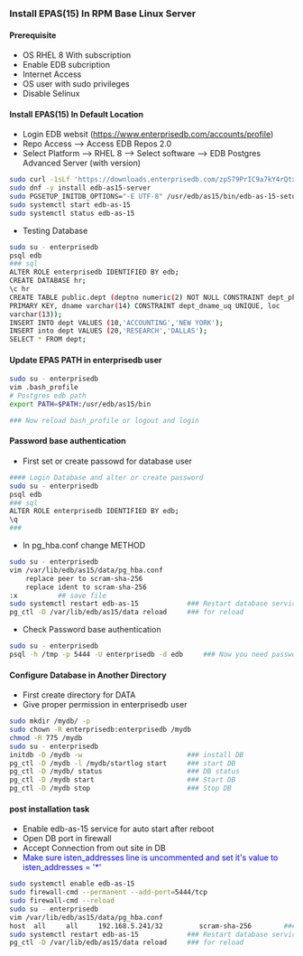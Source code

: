 ### Install EPAS(15) In RPM Base Linux Server 

####  Prerequisite 
- OS RHEL 8 With subscription 
- Enable EDB subcription
- Internet Access 
- OS user with sudo privileges
- Disable Selinux 

#### Install EPAS(15) In Default Location
- Login EDB websit (https://www.enterprisedb.com/accounts/profile) 
- Repo Access --> Access EDB Repos 2.0 
- Select Platform --> RHEL 8 --> Select software --> EDB Postgres Advanced Server (with version)
```sh
sudo curl -1sLf 'https://downloads.enterprisedb.com/zp579PrIC9a7kY4rQtxX63HAaXHtzeCA/enterprise/setup.rpm.sh' | sudo -E bash
sudo dnf -y install edb-as15-server
sudo PGSETUP_INITDB_OPTIONS="-E UTF-8" /usr/edb/as15/bin/edb-as-15-setup initdb        ## Database Default Location 
sudo systemctl start edb-as-15
sudo systemctl status edb-as-15
```
- Testing Database  
```sh
sudo su - enterprisedb
psql edb
### sql
ALTER ROLE enterprisedb IDENTIFIED BY edb;
CREATE DATABASE hr;
\c hr
CREATE TABLE public.dept (deptno numeric(2) NOT NULL CONSTRAINT dept_pk
PRIMARY KEY, dname varchar(14) CONSTRAINT dept_dname_uq UNIQUE, loc
varchar(13));
INSERT INTO dept VALUES (10,'ACCOUNTING','NEW YORK');
INSERT into dept VALUES (20,'RESEARCH','DALLAS');
SELECT * FROM dept;
```
#### Update EPAS PATH in enterprisedb user 
```sh
sudo su - enterprisedb
vim .bash_profile
# Postgres edb path
export PATH=$PATH:/usr/edb/as15/bin

### Now reload bash_profile or logout and login 
```

#### Password base authentication 
- First set or create passowd for database user

```sh
#### Login Database and alter or create password 
sudo su - enterprisedb
psql edb
### sql 
ALTER ROLE enterprisedb IDENTIFIED BY edb;
\q
###
```
- In pg_hba.conf change METHOD
```sh
sudo su - enterprisedb 
vim /var/lib/edb/as15/data/pg_hba.conf
    replace peer to scram-sha-256
    replace ident to scram-sha-256
:x          ## save file 
sudo systemctl restart edb-as-15            ### Restart database service or reload 
pg_ctl -D /var/lib/edb/as15/data reload     ### for reload 

```

- Check Password base authentication 
```sh
sudo su - enterprisedb 
psql -h /tmp -p 5444 -U enterprisedb -d edb     ### Now you need password for login database
```

#### Configure Database in Another Directory 
- First create directory for DATA
- Give proper permission in enterprisedb user 

```sh
sudo mkdir /mydb/ -p
sudo chown -R enterprisedb:enterprisedb /mydb
chmod -R 775 /mydb
sudo su - enterprisedb 
initdb -D /mydb -w                          ### install DB
pg_ctl -D /mydb -l /mydb/startlog start     ### start DB
pg_ctl -D /mydb/ status                     ### DB status
pg_ctl -D /mydb start                       ### Start DB
pg_ctl -D /mydb stop                        ### Stop DB

```

#### post installation task 
- Enable edb-as-15 service for auto start after reboot
- Open DB port in firewall 
- Accept Connection from out site in DB 
- <span style="color:blue"> Make sure isten_addresses line is uncommented and set it's value to isten_addresses = '*' </span>

```sh
sudo systemctl enable edb-as-15
sudo firewall-cmd --permanent --add-port=5444/tcp
sudo firewall-cmd --reload 
sudo su - enterprisedb 
vim /var/lib/edb/as15/data/pg_hba.conf
host  all     all     192.168.5.241/32         scram-sha-256        ### cline ip address 
sudo systemctl restart edb-as-15            ### Restart database service or reload 
pg_ctl -D /var/lib/edb/as15/data reload     ### for reload 
```
